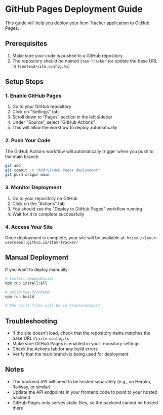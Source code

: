 # GitHub Pages Deployment Guide

This guide will help you deploy your Item Tracker application to GitHub Pages.

## Prerequisites

1. Make sure your code is pushed to a GitHub repository
2. The repository should be named `Item-Tracker` (or update the base URL in `frontend/vite.config.ts`)

## Setup Steps

### 1. Enable GitHub Pages

1. Go to your GitHub repository
2. Click on "Settings" tab
3. Scroll down to "Pages" section in the left sidebar
4. Under "Source", select "GitHub Actions"
5. This will allow the workflow to deploy automatically

### 2. Push Your Code

The GitHub Actions workflow will automatically trigger when you push to the main branch:

```bash
git add .
git commit -m "Add GitHub Pages deployment"
git push origin main
```

### 3. Monitor Deployment

1. Go to your repository on GitHub
2. Click on the "Actions" tab
3. You should see the "Deploy to GitHub Pages" workflow running
4. Wait for it to complete successfully

### 4. Access Your Site

Once deployment is complete, your site will be available at:
`https://[your-username].github.io/Item-Tracker/`

## Manual Deployment

If you want to deploy manually:

```bash
# Install dependencies
npm run install:all

# Build the frontend
npm run build

# The built files will be in frontend/dist/
```

## Troubleshooting

- If the site doesn't load, check that the repository name matches the base URL in `vite.config.ts`
- Make sure GitHub Pages is enabled in your repository settings
- Check the Actions tab for any build errors
- Verify that the main branch is being used for deployment

## Notes

- The backend API will need to be hosted separately (e.g., on Heroku, Railway, or similar)
- Update the API endpoints in your frontend code to point to your hosted backend
- GitHub Pages only serves static files, so the backend cannot be hosted there 